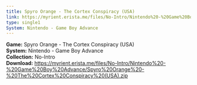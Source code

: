 ```yaml
---
title: Spyro Orange - The Cortex Conspiracy (USA)
link: https://myrient.erista.me/files/No-Intro/Nintendo%20-%20Game%20Boy%20Advance/Spyro%20Orange%20-%20The%20Cortex%20Conspiracy%20(USA).zip
type: single1
System: Nintendo - Game Boy Advance
---
```

<b>Game:</b> Spyro Orange - The Cortex Conspiracy (USA)<br>
<b>System:</b> Nintendo - Game Boy Advance<br>
<b>Collection:</b> No-Intro<br>
<b>Download:</b> https://myrient.erista.me/files/No-Intro/Nintendo%20-%20Game%20Boy%20Advance/Spyro%20Orange%20-%20The%20Cortex%20Conspiracy%20(USA).zip